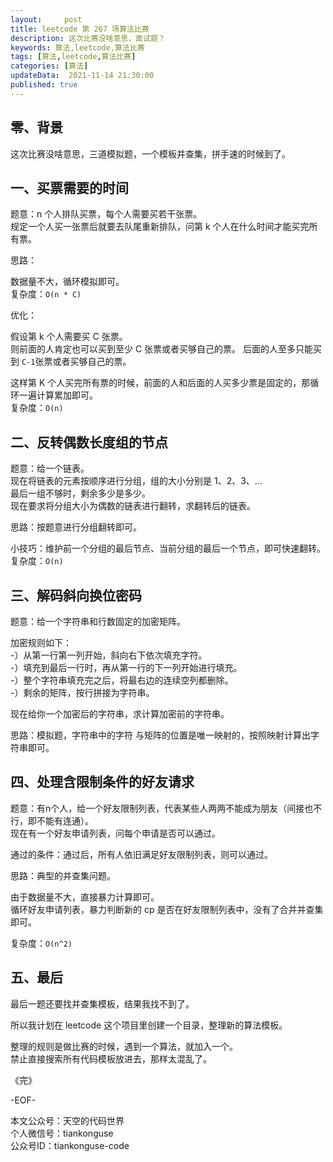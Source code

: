 ```yaml
---   
layout:     post  
title: leetcode 第 267 场算法比赛  
description: 这次比赛没啥意思，面试题？     
keywords: 算法,leetcode,算法比赛  
tags: [算法,leetcode,算法比赛]    
categories: [算法]  
updateData:  2021-11-14 21:30:00  
published: true  
---  
```



## 零、背景  


这次比赛没啥意思，三道模拟题，一个模板并查集，拼手速的时候到了。  


## 一、买票需要的时间  


题意：n 个人排队买票，每个人需要买若干张票。  
规定一个人买一张票后就要去队尾重新排队，问第 k 个人在什么时间才能买完所有票。  


思路：  

数据量不大，循环模拟即可。  
复杂度：`O(n * C)`  



优化：  


假设第 k 个人需要买 C 张票。  
则前面的人肯定也可以买到至少 C 张票或者买够自己的票。
后面的人至多只能买到 `C-1`张票或者买够自己的票。  


这样第 K 个人买完所有票的时候，前面的人和后面的人买多少票是固定的，那循环一遍计算累加即可。  
复杂度：`O(n)`  



## 二、反转偶数长度组的节点  


题意：给一个链表。  
现在将链表的元素按顺序进行分组，组的大小分别是 1、2、3、...  
最后一组不够时，剩余多少是多少。  
现在要求将分组大小为偶数的链表进行翻转，求翻转后的链表。  


思路：按题意进行分组翻转即可。  


小技巧：维护前一个分组的最后节点、当前分组的最后一个节点，即可快速翻转。  
复杂度：`O(n)`  


## 三、解码斜向换位密码  


题意：给一个字符串和行数固定的加密矩阵。  


加密规则如下：  
-）从第一行第一列开始，斜向右下依次填充字符。  
-）填充到最后一行时，再从第一行的下一列开始进行填充。  
-）整个字符串填充完之后，将最右边的连续空列都删除。  
-）剩余的矩阵，按行拼接为字符串。  


现在给你一个加密后的字符串，求计算加密前的字符串。  


思路：模拟题，字符串中的字符 与矩阵的位置是唯一映射的，按照映射计算出字符串即可。  



## 四、处理含限制条件的好友请求  


题意：有n个人，给一个好友限制列表，代表某些人两两不能成为朋友（间接也不行，即不能有连通）。  
现在有一个好友申请列表，问每个申请是否可以通过。  


通过的条件：通过后，所有人依旧满足好友限制列表，则可以通过。  



思路：典型的并查集问题。  


由于数据量不大，直接暴力计算即可。  
循环好友申请列表，暴力判断新的 cp 是否在好友限制列表中，没有了合并并查集即可。  


复杂度：`O(n^2)`  



## 五、最后  


最后一题还要找并查集模板，结果我找不到了。  


所以我计划在 leetcode 这个项目里创建一个目录，整理新的算法模板。  

整理的规则是做比赛的时候，遇到一个算法，就加入一个。  
禁止直接搜索所有代码模板放进去，那样太混乱了。  



《完》  


-EOF-  



本文公众号：天空的代码世界  
个人微信号：tiankonguse  
公众号ID：tiankonguse-code  
  

